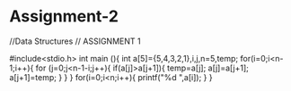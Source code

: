 # Assignment-2
//Data Structures
// ASSIGNMENT 1

#include<stdio.h>
int main (){
    int a[5]={5,4,3,2,1},i,j,n=5,temp;
    for(i=0;i<n-1;i++){
        for (j=0;j<n-1-i;j++){
            if(a[j]>a[j+1]){
                temp=a[j];
                a[j]=a[j+1];
                a[j+1]=temp;
            }
        }
    }
    for(i=0;i<n;i++){
        printf("%d ",a[i]);
    }
}
